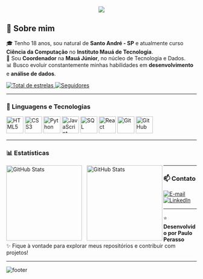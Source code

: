<h1 align="center">
  <a href="https://github.com/pauloperasso">
    <img src="https://readme-typing-svg.herokuapp.com?lines=👨‍💻+Paulo+Perasso&center=true&size=28&color=FF6EC7,00CFFF" />
  </a>
</h1>

## 📝 Sobre mim

🎓 Tenho 18 anos, sou natural de **Santo André - SP** e atualmente curso **Ciência da Computação** no **Instituto Mauá de Tecnologia**.  
💼 Sou **Coordenador** na **Mauá Júnior**, no núcleo de Tecnologia e Dados.    
📊 Busco evoluir constantemente minhas habilidades em **desenvolvimento** e **análise de dados**.

<p align="left"> 
    <a href="https://github.com/Lucca-07?tab=repositories&sort=stargazers">
        <img alt="Total de estrelas" title="Total de estrelas GitHub" src="https://custom-icon-badges.demolab.com/github/stars/Lucca-07?color=55960c&style=for-the-badge&labelColor=488207&logo=star&label=estrelas" />
    </a>
    <a href="https://github.com/Lucca-07?tab=followers">
        <img alt="Seguidores" title="Me siga no GitHub" src="https://custom-icon-badges.demolab.com/github/followers/pauloperasso?color=236ad3&labelColor=1155ba&style=for-the-badge&logo=github&label=Seguidores&logoColor=white" />
    </a>
</p>

---

### 🤖 Linguagens e Tecnologias

<p align="left">
    <img src="https://cdn.jsdelivr.net/gh/devicons/devicon@latest/icons/html5/html5-original.svg" title="HTML5" alt="HTML5" width="45" height="45"/>
    <img src="https://cdn.jsdelivr.net/gh/devicons/devicon@latest/icons/css3/css3-original.svg" title="CSS3" alt="CSS3" width="45" height="45"/>
    <img src="https://cdn.jsdelivr.net/gh/devicons/devicon@latest/icons/python/python-original.svg" title="Python" alt="Python" width="45" height="45"/>
    <img src="https://cdn.jsdelivr.net/gh/devicons/devicon@latest/icons/javascript/javascript-original.svg" title="JavaScript" alt="JavaScript" width="45" height="45"/>
    <img src="https://cdn.jsdelivr.net/gh/devicons/devicon@latest/icons/mysql/mysql-original.svg" title="SQL" alt="SQL" width="45" height="45"/>
    <img src="https://cdn.jsdelivr.net/gh/devicons/devicon@latest/icons/react/react-original.svg" title="React" alt="React" width="45" height="45"/>
    <img src="https://cdn.jsdelivr.net/gh/devicons/devicon@latest/icons/git/git-original.svg" title="Git" alt="Git" width="45" height="45"/>
    <img src="https://cdn.jsdelivr.net/gh/devicons/devicon@latest/icons/github/github-original.svg" title="GitHub" alt="GitHub" width="45" height="45"/>
</p>

---

### 📊 Estatísticas

<p>
  <img align="left" alt="GitHub Stats" height="200" style="padding-right: 10px;" src="https://github-readme-stats.vercel.app/api?username=pauloperasso&show_icons=true&theme=tokyonight&include_all_commits=true&locale=pt-br" />

  <img align="left" alt="GitHub Stats" height="200" src="https://github-readme-stats.vercel.app/api/top-langs/?username=pauloperasso&theme=tokyonight&layout=compact&custom_title=Tecnologias&langs_count=9" />
</p>

---

### 📫 Contato

<p align="left">
    <a href="mailto:paulo.vrperasso@mauajr.com">
        <img alt="E-mail" title="Me envie um e-mail" src="https://custom-icon-badges.demolab.com/badge/-Email-red?style=for-the-badge&logo=mail&logoColor=white" />
    </a>
    <a href="https://linkedin.com/in/pauloperasso">
        <img alt="LinkedIn" title="Meu LinkedIn" src="https://custom-icon-badges.demolab.com/badge/-LinkedIn-blue?style=for-the-badge&logo=linkedin&logoColor=white" />
    </a>
</p>

---

⭐️ **Desenvolvido por Paulo Perasso**  
✨ Fique à vontade para explorar meus repositórios e contribuir com projetos!  

---

![footer](https://capsule-render.vercel.app/api?type=waving&color=gradient&height=120&section=footer)
